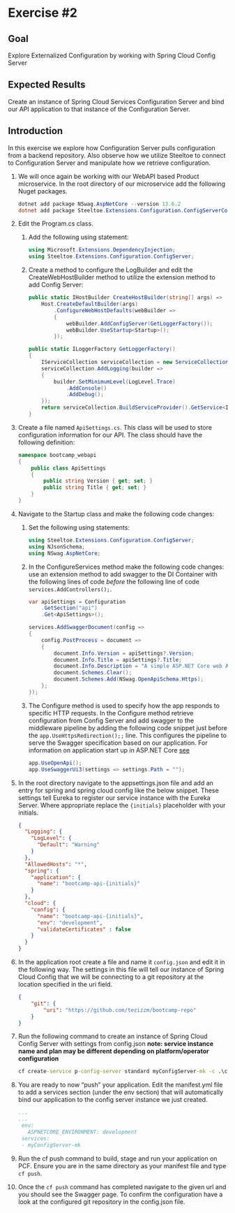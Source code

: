 # Exercise #2

## Goal

Explore Externalized Configuration by working with Spring Cloud Config Server

## Expected Results

Create an instance of Spring Cloud Services Configuration Server and bind our API application to that instance of the Configuration Server.

## Introduction

In this exercise we explore how Configuration Server pulls configuration from a backend repository.  Also observe how we utilize Steeltoe to connect to Configuration Server and manipulate how we retrieve configuration.

1. We will once again be working with our WebAPI based Product microservice.  In the root directory of our microservice add the following Nuget packages.

    ```powershell
    dotnet add package NSwag.AspNetCore --version 13.6.2
    dotnet add package Steeltoe.Extensions.Configuration.ConfigServerCore --version 2.4.4
    ```

2. Edit the Program.cs class.

   1. Add the following using statement:

        ```c#
        using Microsoft.Extensions.DependencyInjection;
        using Steeltoe.Extensions.Configuration.ConfigServer;
        ```

   2. Create a method to configure the LogBuilder and edit the CreateWebHostBuilder method to utilize the extension method to add Config Server:

        ```c#
        public static IHostBuilder CreateHostBuilder(string[] args) =>
            Host.CreateDefaultBuilder(args)
                .ConfigureWebHostDefaults(webBuilder =>
                {
                    webBuilder.AddConfigServer(GetLoggerFactory());
                    webBuilder.UseStartup<Startup>();
                });

        public static ILoggerFactory GetLoggerFactory()
        {
            IServiceCollection serviceCollection = new ServiceCollection();
            serviceCollection.AddLogging(builder =>
            {
                builder.SetMinimumLevel(LogLevel.Trace)
                    .AddConsole()
                    .AddDebug();
            });
            return serviceCollection.BuildServiceProvider().GetService<ILoggerFactory>();
        }
        ```

3. Create a file named `ApiSettings.cs`.  This class will be used to store configuration information for our API.  The class should have the following definition:

    ```c#
    namespace bootcamp_webapi
    {
        public class ApiSettings
        {
            public string Version { get; set; }
            public string Title { get; set; }
        }
    }
    ```

4. Navigate to the Startup class and make the following code changes:

   1. Set the following using statements:

        ```c#
        using Steeltoe.Extensions.Configuration.ConfigServer;
        using NJsonSchema;
        using NSwag.AspNetCore;
        ```

   2. In the ConfigureServices method make the following code changes: use an extension method to add swagger to the DI Container with the following lines of code *before* the following line of code `services.AddControllers();`.

        ```c#
        var apiSettings = Configuration
            .GetSection("api")
            .Get<ApiSettings>();

        services.AddSwaggerDocument(config =>
        {
            config.PostProcess = document =>
            {
                document.Info.Version = apiSettings?.Version;
                document.Info.Title = apiSettings?.Title;
                document.Info.Description = "A simple ASP.NET Core web API";
                document.Schemes.Clear();
                document.Schemes.Add(NSwag.OpenApiSchema.Https);
            };
        });
        ```

   3. The Configure method is used to specify how the app responds to specific HTTP requests.  In the Configure method retrieve configuration from Config Server and add swagger to the middleware pipeline by adding the following code snippet just before the `app.UseHttpsRedirection();;` line.  This configures the pipeline to serve the Swagger specification based on our application.  For information on application start up in ASP.NET Core [see](https://docs.microsoft.com/en-us/aspnet/core/fundamentals/startup?view=aspnetcore-3.1)

        ```c#
        app.UseOpenApi();
        app.UseSwaggerUi3(settings => settings.Path = "");
        ```

5. In the root directory navigate to the appsettings.json file and add an entry for spring and spring cloud config like the below snippet.  These settings tell Eureka to register our service instance with the Eureka Server.  Where appropriate replace the `{initials}` placeholder with your initials.

    ```json
    {
      "Logging": {
        "LogLevel": {
          "Default": "Warning"
        }
      },
      "AllowedHosts": "*",
      "spring": {
        "application": {
          "name": "bootcamp-api-{initials}"
        }
      },
      "cloud": {
        "config": {
          "name": "bootcamp-api-{initials}",
          "env": "development",
          "validateCertificates" : false
        }
      }
    }
    ```

6. In the application root create a file and name it `config.json` and edit it in the following way.  The settings in this file will tell our instance of Spring Cloud Config that we will be connecting to a git repository at the location specified in the uri field.

    ```json
    {
        "git": {
            "uri": "https://github.com/tezizzm/bootcamp-repo"
        }
    }
    ```

7. Run the following command to create an instance of Spring Cloud Config Server with settings from config.json **note: service instance name and plan may be different depending on platform/operator configuration**

    ```bat
    cf create-service p-config-server standard myConfigServer-mk -c .\config.json
    ```

8. You are ready to now “push” your application.  Edit the manifest.yml file to add a services section (under the env section) that will automatically bind our application to the config server instance we just created.

    ```yml
    ...
    ...
     env:
       ASPNETCORE_ENVIRONMENT: development
     services:
     - myConfigServer-mk
    ```

9. Run the cf push command to build, stage and run your application on PCF.  Ensure you are in the same directory as your manifest file and type `cf push`.

10. Once the `cf push` command has completed navigate to the given url and you should see the Swagger page.  To confirm the configuration have a look at the configured git repository in the config.json file.
